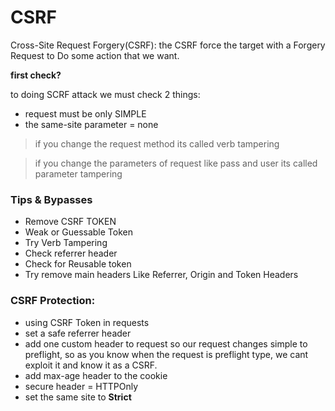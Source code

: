 # CSRF

Cross-Site Request Forgery(CSRF):
the CSRF force the target with a Forgery Request to Do some action that we want.

**first check?**

to doing SCRF attack we must check 2 things:

- request must be only SIMPLE
- the same-site parameter = none

> if you change the request method its called verb tampering
> 

> if you change the parameters of request like pass and user its called parameter tampering
> 

### Tips & Bypasses

- Remove CSRF TOKEN
- Weak or Guessable Token
- Try Verb Tampering
- Check referrer header
- Check for Reusable token
- Try remove main headers Like Referrer, Origin and Token Headers

### CSRF Protection:

- using CSRF Token in requests
- set a safe referrer header
- add one custom header to request so our request changes simple to preflight, so as you know when the request is preflight type, we cant exploit it and know it as a CSRF.
- add max-age header to the cookie
- secure header = HTTPOnly
- set the same site to **Strict**